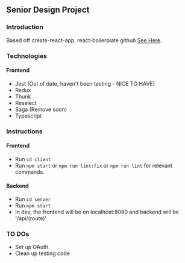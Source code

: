 ## Senior Design Project

### Introduction

Based off create-react-app, react-boilerplate github [See Here](https://github.com/react-boilerplate/react-boilerplate-cra-template]).

### Technologies

#### Frontend

- Jest (Out of date, haven't been testing - NICE TO HAVE)
- Redux
- Thunk
- Reselect
- Saga (Remove soon)
- Typescript

### Instructions

#### Frontend
- Run `cd client`
- Run `npm start` or `npm run lint:fix` or `npm run lint` for relevant commands.
#### Backend
- Run `cd server`
- Run `npm start`
- In dev, the frontend will be on localhost:8080 and backend will be '/api/(route)'

### TO DOs

- Set up OAuth
- Clean up testing code

